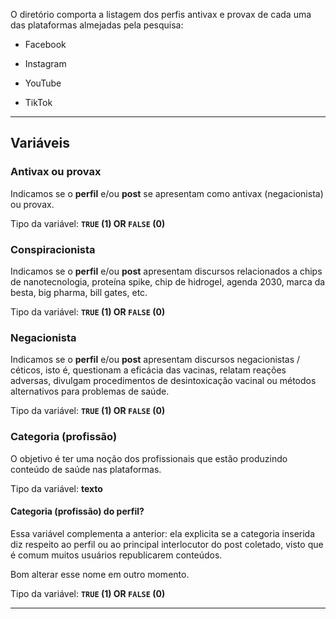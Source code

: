 O diretório comporta a listagem dos perfis antivax e provax de cada uma das plataformas almejadas pela pesquisa:

- Facebook

- Instagram

- YouTube

- TikTok

---

## Variáveis

### Antivax ou provax

Indicamos se o **perfil** e/ou **post** se apresentam como antivax (negacionista) ou provax.

Tipo da variável: **`TRUE` (1) OR `FALSE` (0)**

### Conspiracionista

Indicamos se o **perfil** e/ou **post** apresentam discursos relacionados a chips de nanotecnologia, proteína spike, chip de hidrogel, agenda 2030, marca da besta, big pharma, bill gates, etc.

Tipo da variável: **`TRUE` (1) OR `FALSE` (0)**

### Negacionista

Indicamos se o **perfil** e/ou **post** apresentam discursos negacionistas / céticos, isto é, questionam a eficácia das vacinas, relatam reações adversas, divulgam procedimentos de desintoxicação vacinal ou métodos alternativos para problemas de saúde.

Tipo da variável: **`TRUE` (1) OR `FALSE` (0)**

### Categoria (profissão)

O objetivo é ter uma noção dos profissionais que estão produzindo conteúdo de saúde nas plataformas.

Tipo da variável: **texto**

#### Categoria (profissão) do perfil?

Essa variável complementa a anterior: ela explicita se a categoria inserida diz respeito ao perfil ou ao principal interlocutor do post coletado, visto que é comum muitos usuários republicarem conteúdos.

Bom alterar esse nome em outro momento.

Tipo da variável: **`TRUE` (1) OR `FALSE` (0)**

---

